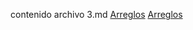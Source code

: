 contenido archivo 3.md
[Arreglos](https://curriculum.laboratoria.la/es/topics/javascript/04-arrays)
[Arreglos](https://curriculum.laboratoria.la/es/topics/javascript/04-arrays)